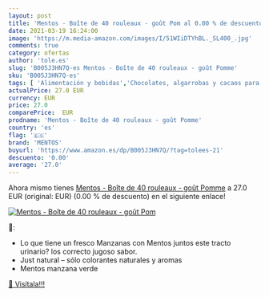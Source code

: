 ```yaml
---
layout: post
title: 'Mentos - Boîte de 40 rouleaux - goût Pom al 0.00 % de descuento'
date: 2021-03-19 16:24:00
image: 'https://m.media-amazon.com/images/I/51WIiDTYhBL._SL400_.jpg'
comments: true
category: ofertas
author: 'tole.es'
slug: 'B005J3HN7Q-es Mentos - Boîte de 40 rouleaux - goût Pomme'
sku: 'B005J3HN7Q-es'
tags: [ 'Alimentación y bebidas','Chocolates, algarrobas y cacaos para repostería','Dulces, chocolates y chicles','Productos para cocina y repostería','mentos', ]
actualPrice: 27.0 EUR
currency: EUR
price: 27.0
comparePrice:  EUR
prodname: 'Mentos - Boîte de 40 rouleaux - goût Pomme'
country: 'es'
flag: '🇪🇸'
brand: 'MENTOS'
buyurl: 'https://www.amazon.es/dp/B005J3HN7Q/?tag=tolees-21'
descuento: '0.00'
average: '27.0'
---
```


Ahora mismo tienes [Mentos - Boîte de 40 rouleaux - goût Pomme](https://www.amazon.es/dp/B005J3HN7Q/?tag=tolees-21) a 27.0 EUR (original:  EUR) (0.00 %  de descuento) en el siguiente enlace!

[![Mentos - Boîte de 40 rouleaux - goût Pom](https://m.media-amazon.com/images/I/51WIiDTYhBL._SL400_.jpg)](https://www.amazon.es/dp/B005J3HN7Q/?tag=tolees-21)

🔎:

- Lo que tiene un fresco Manzanas con Mentos juntos este tracto urinario? los correcto jugoso sabor.
- Just natural – sólo colorantes naturales y aromas
- Mentos manzana verde

[🛒 Visítala!!!](https://www.amazon.es/dp/B005J3HN7Q/?tag=tolees-21)
